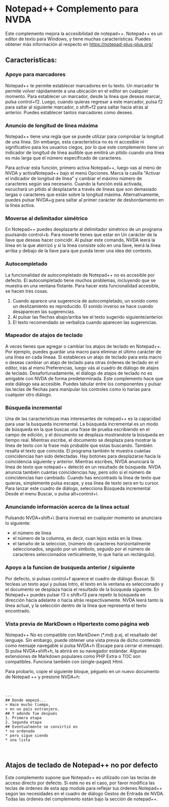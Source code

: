 # Notepad++ Complemento para NVDA #

Este complemento mejora la accesibilidad de notepad++. Notepad++ es un editor de texto para Windows, y tiene muchas características. Puedes obtener más información al respecto en <https://notepad-plus-plus.org/>

## Caracteristicas:

### Apoyo para marcadores

Notepad++ te permite establecer marcadores en tu texto.
Un marcador te permite volver rápidamente a una ubicación en el editor en cualquier momento.
Para establecer un marcador, desde la línea que deseas marcar, pulsa control+f2.
Luego, cuando quieras regresar a este marcador, pulsa f2 para saltar al siguiente marcador, o shift+f2 para saltar hacia atrás al anterior.
Puedes establecer tantos marcadores como desees.

### Anuncio de longitud de línea máxima

Notepad++ tiene una regla que se puede utilizar para comprobar la longitud de una línea. Sin embargo, esta característica no es ni accesible ni significativo para los usuarios ciegos, por lo que este complemento tiene un indicador de longitud de línea audible
que emitirá un pitido cuando una línea es más larga que el número especificado de caracteres.

Para activar esta función, primero activa Notepad++, luego vas al menú de NVDA y activaNotepad++
bajo el menú Opciones. Marca la casilla "Activar el indicador de longitud de línea" y cambiar el máximo número de caracteres según sea necesario. Cuando la función está activada, escuchará un pitido al desplazarte a través de líneas que son demasiado largas o caracteres que están sobre la longitud máxima. Alternativamente, puedes pulsar NVDA+g para saltar al primer carácter de desbordamiento en la línea activa.

### Moverse al delimitador simétrico

En Notepad++ puedes desplazarte al delimitador simétrico de un programa puulsando control+b. 
Para moverte tienes que estar en Un carácter de la llave que deseas hacer coincidir.
Al pulsar este comando, NVDA leerá la línea en la que aterrizó y si la línea consiste sólo en una llave, leerá la línea arriba y debajo de la llave para que pueda tener una idea del contexto.

### Autocompletado

La funcionalidad de autocompletado de Notepad++ no es accesible por defecto. El autocompletado tiene muchos problemas, incluyendo que se muestra en una ventana flotante. Para hacer esta funcionalidad accesible, se hacen tres cosas. 

1. Cuando aparece una sugerencia de autocompletado, un sonido como un deslizamiento es reproducido. El sonido inverso se hace cuando desaparecen las sugerencias.
2. Al pulsar las flechas abajo/arriba lee el texto sugerido siguiente/anterior. 
3. El texto recomendado se verbaliza cuando aparecen las sugerencias.

### Mapeador de atajos de teclado

A veces tienes que agregar o cambiar los atajos de teclado en Notepad++. 
Por ejemplo, puedes guardar una macro para eliminar el último carácter de una línea en cada líneaa.
Si estableces un atajo de teclado para esta macro o deseas cambiar un atajo de teclado para otras órdenes de teclado en el editor, irás al menú Preferencias, luego vás al cuadro de diálogo de atajos de teclado.
 Desafortunadamente, el diálogo de atajos de teclado no es amigable con NVDA de forma predeterminada. Este complemento hace que este diálogo sea accesible. Puedes tabular entre los componentes y pulsar las teclas de flechas para manipular los controles como lo harías para cualquier otro diálogo.

### Búsqueda incremental

Una de las caracteristicas mas interesantes de notepad++ es la capacidad para usar la busqueda incremental. 
La búsqueda incremental es un modo de búsqueda en la que buscas una frase de prueba escribiendo en el campo de edición, y el documento se desplaza mostrandote la búsqueda en tiempo real. 
Mientras escribe, el documento se desplaza para mostrar la línea de texto con la frase más probable que estas buscando. También resalta el texto que coincida.
El programa también te muestra cuántas coincidencias han sido detectadas. Hay botones para desplazarse hacia la coincidencia siguiente y anterior.
Mientras escribes, NVDA anunciará la línea de texto que notepad++ detectó en un resultado de búsqueda. NVDA anuncia también cuántas coincidencias hay, pero sólo si el número de coincidencias han cambiado. 
Cuando has encontrado la línea de texto que quieras, simplemente pulsa escape, y esa línea de texto sera en tu cursor.
Para lanzar este cuadro de diálogo, selecciona Búsqueda incremental Desde el menu Buscar, o pulsa alt+control+i.

### Anunciando información acerca de la línea actual

Pulsando NVDA+shift+\ (barra inversa) en cualquier momento se anunciara lo siguiente:

* el número de línea
* el número de la columna, es decir, cuan lejos estás en la línea.
* el tamaño de la seleccion, (número de caracteres horizontalmente seleccionados, seguido por un símbolo, seguido por el número de caracteres seleccionados verticalmente, lo que haría un rectángulo).

### Apoyo a la funcion de busqueda anterior / siguiente

Por defecto, si pulsas control+f aparece el cuadro de diálogo Buscar. 
Si tecleas un texto aquí y pulsas Intro, el texto en la ventana es seleccionado y el documento se desplaza hacia el resultado de la búsqueda siguiente.
En Notepad++ puedes pulsar f3 o shift+f3 para repetir la búsqueda en dirección hacia adelante o hacia atrás respectivamente. 
NVDA leerá tanto la línea actual, y la selección dentro de la línea que representa el texto encontrado.

### Vista previa de MarkDown o Hipertexto como página web 

Notepad++ No es compatible con MarkDown (*.md) p.ej. el resaltado del lenguaje. 
Sin embargo, puede obtener una vista previa de dicho contenido como mensaje navegable si pulsa NVDA+h (Escape para cerrar el mensaje). 
Si pulsa NVDA+shift+h, la abrirá en su navegador estándar. 
Algunas extensiones de Markdown populares como PHP Extra o TOC son compatibles. 
Funciona también con (single-paged) Html. 

Para probarlo, copie el siguiente bloque, péguelo en un nuevo documento de Notepad ++ y presione NVDA+h:

<br>

    ---
    ## Donde empezó...  
    > Hace mucho tiempo,  
    > en un país extranjero.  
    ## Y adonde fue después  
    1. Primera etapa  
    2. Segunda etapa  
    ## Eventualmente se convirtió en  
    * no ordenado  
    * pero sigue siendo  
    * una lista  

<br>

## Atajos de teclado de Notepad++ no por defecto

Este complemento supone que Notepad++ es utilizado con las teclas de acceso directo por defecto. 
Si este no es el caso, por favor modifica las teclas de órdenes de esta app module para reflejar tus órdenes Notepad++ según las necesidades en el cuadro de diálogo Gestos de Entrada de NVDA.
Todas las órdenes del complemento están bajo la sección de notepad++.
